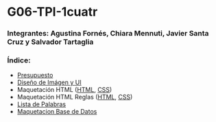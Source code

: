 # G06-TPI-1cuatr
### Integrantes: Agustina Fornés, Chiara Mennuti, Javier Santa Cruz y Salvador Tartaglia

### Índice:

- <a href="Presupuesto.md"> Presupuesto </a>
- <a href="UI.md"> Diseño de Imágen y UI </a> 
- Maquetación HTML (<a href="index.html">HTML</a>, <a href="style.css">CSS</a>)
- Maquetación HTML Reglas (<a href="reglas.html">HTML</a>, <a href="reglas.css">CSS</a>)
- <a href="Lista de palabras.md"> Lista de Palabras</a> 
- <a href="BD_Wordle.db"> Maquetacion Base de Datos</a> 

